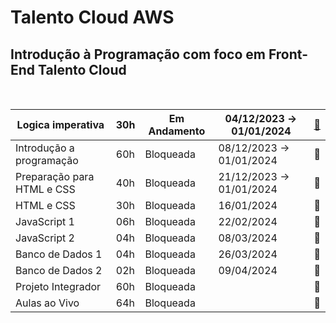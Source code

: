 # Talento Cloud AWS

## Introdução à Programação com foco em Front-End   Talento Cloud     
<BR>

| Logica imperativa | 30h | Em Andamento | 04/12/2023 → 01/01/2024 | [📁](https://github.com/PaulaSena/CloudAWS/tree/main/Grade/ConteudoCurso/Logica%20imperativa) |
| --- | --- | --- | --- | --- |
| Introdução a programação | 60h | Bloqueada | 08/12/2023 → 01/01/2024 | 📁 |
| Preparação para HTML e CSS | 40h | Bloqueada | 21/12/2023 → 01/01/2024 | 📁|
| HTML e CSS | 30h | Bloqueada | 16/01/2024  | 📁|
| JavaScript 1 | 06h | Bloqueada | 22/02/2024  | 📁 |
| JavaScript 2 | 04h | Bloqueada | 08/03/2024  |📁 |
| Banco de Dados 1 | 04h | Bloqueada | 26/03/2024  | 📁 |
| Banco de Dados 2 | 02h | Bloqueada | 09/04/2024  |📁 |
| Projeto Integrador | 60h | Bloqueada |  | 📁 |
| Aulas ao Vivo | 64h | Bloqueada |  | 📁 |
